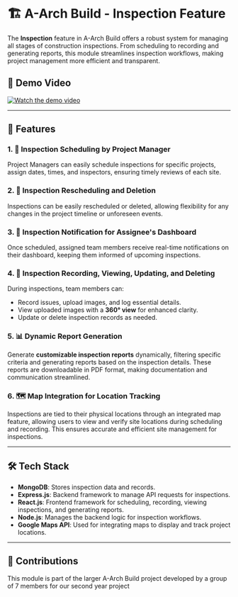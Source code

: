# 🏗️ A-Arch Build - Inspection Feature

The **Inspection** feature in A-Arch Build offers a robust system for managing all stages of construction inspections. From scheduling to recording and generating reports, this module streamlines inspection workflows, making project management more efficient and transparent.

## 🎥 Demo Video

[![Watch the demo video](https://via.placeholder.com/150)](https://drive.google.com/file/d/[your-video-id/view](https://drive.google.com/file/d/1Qjd0LYf-tbA3AMeaRyYOJBX4wubwC6Ay/view?usp=sharing))


---

## 🔧 Features

### 1. 📅 Inspection Scheduling by Project Manager
Project Managers can easily schedule inspections for specific projects, assign dates, times, and inspectors, ensuring timely reviews of each site.

### 2. 🔄 Inspection Rescheduling and Deletion
Inspections can be easily rescheduled or deleted, allowing flexibility for any changes in the project timeline or unforeseen events.

### 3. 🔔 Inspection Notification for Assignee's Dashboard
Once scheduled, assigned team members receive real-time notifications on their dashboard, keeping them informed of upcoming inspections.

### 4. 📝 Inspection Recording, Viewing, Updating, and Deleting
During inspections, team members can:
   - Record issues, upload images, and log essential details.
   - View uploaded images with a **360° view** for enhanced clarity.
   - Update or delete inspection records as needed.

### 5. 📊 Dynamic Report Generation
Generate **customizable inspection reports** dynamically, filtering specific criteria and generating reports based on the inspection details. These reports are downloadable in PDF format, making documentation and communication streamlined.

### 6. 🗺️ Map Integration for Location Tracking
Inspections are tied to their physical locations through an integrated map feature, allowing users to view and verify site locations during scheduling and recording. This ensures accurate and efficient site management for inspections.

---

## 🛠️ Tech Stack

- **MongoDB**: Stores inspection data and records.
- **Express.js**: Backend framework to manage API requests for inspections.
- **React.js**: Frontend framework for scheduling, recording, viewing inspections, and generating reports.
- **Node.js**: Manages the backend logic for inspection workflows.
- **Google Maps API**: Used for integrating maps to display and track project locations.

---

## 📝 Contributions

This module is part of the larger A-Arch Build project developed by a group of 7 members for our second year project




